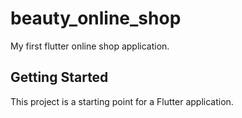# beauty_online_shop

My first flutter online shop application.

## Getting Started

This project is a starting point for a Flutter application.
